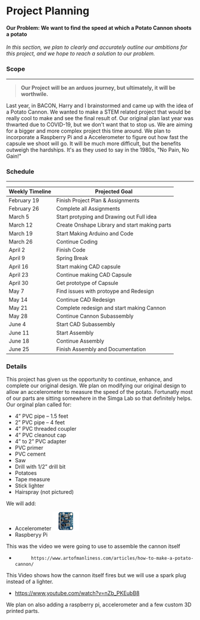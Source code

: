 # Project Planning #

#### Our Problem: We want to find the speed at which a Potato Cannon shoots a potato ####

*In this section, we plan to clearly and accurately outline our ambitions for this project, and we hope to reach a solution to our problem.*

### Scope ### 

- - - - - - - - - - - - - - - - - - - - - - - - - - - - - - - - - - - - - - - - - - - - - - - - - - - - - - - - - - - - - - - - - - - - - - - - - - - - - - - - - - - - - 

 > **Our Project will be an arduos journey, but ultimately, it will be worthwile.**

Last year, in BACON, Harry and I brainstormed and came up with the idea of a Potato Cannon. We wanted to make a STEM related project that would be really cool to make and see the final result of. Our original plan last year was thwarted due to COVID-19, but we don't want that to stop us. We are aiming for a bigger and more complex project this time around. We plan to incorporate a Raspberry Pi and a Accelerometer to figure out how fast the capsule we shoot will go. It will be much more difficult, but the benefits outweigh the hardships. It's as they used to say in the 1980s, "No Pain, No Gain!"

### Schedule ###

- - - - - - - - - - - - - - - - - - - - - - - - - - - - - - - - - - - - - - - - - - - - - - - - - - - - - - - - - - - - - - - - - - - - - - - - - - - - - - - - - - - - - 


Weekly Timeline | Projected Goal
------------- | -------------
February 19  | Finish Project Plan & Assignments
February 26  | Complete all Assignments
March 5  | Start protyping and Drawing out Full idea
March 12  | Create Onshape Library and start making parts
March 19  | Start Making Arduino and Code
March 26  | Continue Coding
April 2  | Finish Code
April 9  | Spring Break
April 16  | Start making CAD capsule
April 23  | Continue making CAD Capsule
April 30  | Get prototype of Capsule
May 7  | Find issues with protoype and Redesign
May 14  | Continue CAD Redesign
May 21  | Complete redesign and start making Cannon
May 28  | Continue Cannon Subassembly
June 4  | Start CAD Subassembly
June 11  | Start Assembly
June 18  | Continue Assembly
June 25  | Finish Assembly and Documentation


### Details ###
This project has given us the opportunity to continue, enhance, and complete our original design. We plan on modifying our original design to allow an accelerometer to measure the speed of the potato. Fortunatly most of our parts are sitting somewhere in the Simga Lab so that definitely helps.
Our orginal plan called for:
- 4” PVC pipe – 1.5 feet
- 2” PVC pipe – 4 feet
- 4” PVC threaded coupler
- 4” PVC cleanout cap
- 4” to 2” PVC adapter
- PVC primer
- PVC cement
- Saw
- Drill with 1/2” drill bit
- Potatoes
- Tape measure 
- Stick lighter
- Hairspray (not pictured)

We will add:
- Accelerometer  <img src="LSM303-Module.jpg" width="70" height="50">
- Raspberyy Pi

This was the video we were going to use to assemble the cannon itself
-			https://www.artofmanliness.com/articles/how-to-make-a-potato-cannon/
This Video shows how the cannon itself fires but we will use a spark plug instead of a lighter.
-   https://www.youtube.com/watch?v=nZb_PKEubB8

We plan on also adding a raspberry pi, accelerometer and a few custom 3D printed parts.
